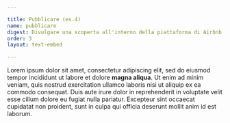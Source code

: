 ```yaml
---

title: Pubblicare (es.4)
name: pubblicare
digest: Divulgare una scoperta all'interno della piattaforma di Airbnb, mettendone in luce i risvolti inaspettati.
order: 3
layout: text-embed

---
```


Lorem ipsum dolor sit amet, consectetur adipiscing elit, sed do eiusmod tempor incididunt ut labore et dolore **magna aliqua**. Ut enim ad minim veniam, quis nostrud exercitation ullamco laboris nisi ut aliquip ex ea commodo consequat. Duis aute irure dolor in reprehenderit in voluptate velit esse cillum dolore eu fugiat nulla pariatur. Excepteur sint occaecat cupidatat non proident, sunt in culpa qui officia deserunt mollit anim id est laborum.